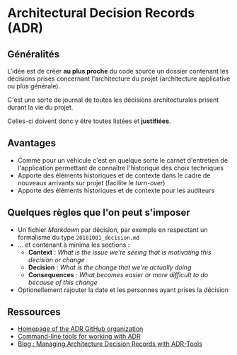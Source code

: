 # Architectural Decision Records (ADR)

## Généralités

L'idée est de créer **au plus proche** du code source un dossier contenant les décisions prises concernant l'architecture du projet (architecture applicative ou plus générale).

C'est une sorte de journal de toutes les décisions architecturales prisent durant la vie du projet.

Celles-ci doivent donc y être toutes listées et **justifiées**.

## Avantages

* Comme pour un véhicule c'est en quelque sorte le carnet d'entretien de l'application permettant de connaître l'historique des choix techniques
* Apporte des éléments historiques et de contexte dans le cadre de nouveaux arrivants sur projet (facilite le _turn-over_) 
* Apporte des éléments historiques et de contexte pour les auditeurs 

## Quelques règles que l'on peut s'imposer

* Un fichier _Markdown_ par décision, par exemple en respectant un formalisme du type `20181001_decision.md`
* ... et contenant à minima les sections :
  * **Context** : _What is the issue we're seeing that is motivating this decision or change_
  * **Decision** : _What is the change that we're actually doing_
  * **Consequences** : _What becomes easier or more difficult to do because of this change_
* Optionellement rajouter la date et les personnes ayant prises la décision

## Ressources

* [Homepage of the ADR GitHub organization](https://adr.github.io/)
* [Command-line tools for working with ADR](https://github.com/npryce/adr-tools)
* [Blog : Managing Architecture Decision Records with ADR-Tools](https://www.hascode.com/2018/05/managing-architecture-decision-records-with-adr-tools/)
